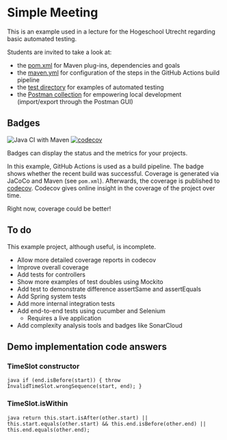 # Simple Meeting

This is an example used
in a lecture for the Hogeschool
Utrecht regarding basic automated testing.

Students are invited to take a look at:

* the [pom.xml](pom.xml)
  for Maven plug-ins, dependencies and goals
* the [maven.yml](.github/workflows/maven.yml)
  for configuration of the steps in the GitHub Actions build pipeline
* the [test directory](src/test)
  for examples of automated testing
* the [Postman collection](Simple%20Meeting.postman_collection.json)
  for empowering local development (import/export through the Postman GUI)

## Badges

![Java CI with Maven](https://github.com/arothuis-hu/simple-meeting-example/workflows/Java%20CI%20with%20Maven/badge.svg)
[![codecov](https://codecov.io/gh/arothuis-hu/simple-meeting-example/branch/master/graph/badge.svg)](https://codecov.io/gh/arothuis-hu/simple-meeting-example)

Badges can display the status and the metrics for your
projects.

In this example,
GitHub Actions is used as a build pipeline. The badge
shows whether the recent build was successful.
Coverage is generated via JaCoCo and Maven (see `pom.xml`).
Afterwards, the coverage is published to [codecov](https://codecov.io/#features).
Codecov gives online insight in the coverage of the project
over time.

Right now, coverage could be better!

## To do

This example project, although useful, is incomplete.

* Allow more detailed coverage reports in codecov
* Improve overall coverage
* Add tests for controllers
* Show more examples of test doubles using Mockito
* Add test to demonstrate difference assertSame and assertEquals
* Add Spring system tests
* Add more internal integration tests
* Add end-to-end tests using cucumber and Selenium
    * Requires a live application
* Add complexity analysis tools and badges like SonarCloud

## Demo implementation code answers

### TimeSlot constructor

``java
if (end.isBefore(start)) {
          throw InvalidTimeSlot.wrongSequence(start, end);
      }``

### TimeSlot.isWithin

``java
return this.start.isAfter(other.start) || this.start.equals(other.start)
                && this.end.isBefore(other.end) || this.end.equals(other.end);
``
